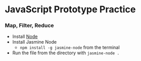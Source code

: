 # JavaScript Prototype Practice
### Map, Filter, Reduce
- Install [Node](https://nodejs.org/en/)
- Install Jasmine Node
  - `npm install -g jasmine-node` from the terminal
- Run the file from the directory with `jasmine-node .`
